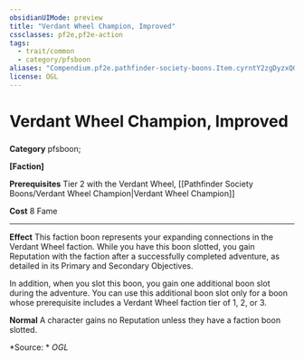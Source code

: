 ```yaml
---
obsidianUIMode: preview
title: "Verdant Wheel Champion, Improved"
cssclasses: pf2e,pf2e-action
tags:
  - trait/common
  - category/pfsboon
aliases: "Compendium.pf2e.pathfinder-society-boons.Item.cyrntY2zgDyzxQGO"
license: OGL
---
```

# Verdant Wheel Champion, Improved

### 

**Category** pfsboon; 




**\[Faction\]**

**Prerequisites** Tier 2 with the Verdant Wheel, [[Pathfinder Society Boons/Verdant Wheel Champion|Verdant Wheel Champion]]

**Cost** 8 Fame

* * *

**Effect** This faction boon represents your expanding connections in the Verdant Wheel faction. While you have this boon slotted, you gain Reputation with the faction after a successfully completed adventure, as detailed in its Primary and Secondary Objectives.

In addition, when you slot this boon, you gain one additional boon slot during the adventure. You can use this additional boon slot only for a boon whose prerequisite includes a Verdant Wheel faction tier of 1, 2, or 3.

**Normal** A character gains no Reputation unless they have a faction boon slotted.

*Source: *
*OGL*